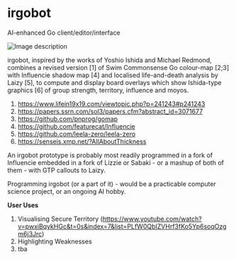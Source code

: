 # irgobot
AI-enhanced Go client/editor/interface

![Image description](https://raw.githubusercontent.com/gogre/irgobot/master/pyramidirsmall.png)

irgobot, inspired by the works of Yoshio Ishida and Michael Redmond, combines a revised version [1] of Swim Commonsense Go colour-map [2;3] with Influencie shadow map [4] and localised life-and-death analysis by Laizy [5], to compute and display board overlays which show Ishida-type graphics [6] of group strength, territory, influence and moyos. 

1. https://www.lifein19x19.com/viewtopic.php?p=241243#p241243
2. https://papers.ssrn.com/sol3/papers.cfm?abstract_id=3071677
3. https://github.com/pnprog/gomap
4. https://github.com/featurecat/Influencie
5. https://github.com/leela-zero/leela-zero
6. https://senseis.xmp.net/?AllAboutThickness

An irgobot prototype is probably most readily programmed in a fork of Influencie embedded in a fork of Lizzie or Sabaki - or a mashup of both of them - with GTP callouts to Laizy.

Programming irgobot (or a part of it) - would be a practicable computer science project, or an ongoing AI hobby.

**User Uses**

1. Visualising Secure Territory (https://www.youtube.com/watch?v=pwxiBqykHGc&t=0s&index=7&list=PLfW0QbIZVHrf3fKo5Yp6soqOzgm6j3Jrc)
2. Highlighting Weaknesses
3. tba



